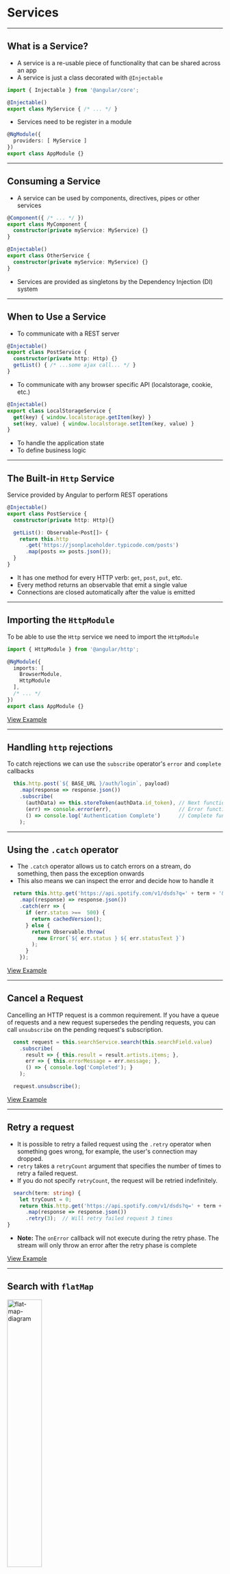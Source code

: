 # Services

---

## What is a Service?

- A service is a re-usable piece of functionality that can be shared across an app
- A service is just a class decorated with `@Injectable`

```ts
import { Injectable } from '@angular/core';

@Injectable()
export class MyService { /* ... */ }
```

- Services need to be register in a module

```ts
@NgModule({
  providers: [ MyService ]
})
export class AppModule {}
```

---

## Consuming a Service

- A service can be used by components, directives, pipes or other services

```ts
@Component({ /* ... */ })
export class MyComponent {
  constructor(private myService: MyService) {}
}
```

```ts
@Injectable()
export class OtherService {
  constructor(private myService: MyService) {}
}
```

- Services are provided as singletons by the Dependency Injection (DI) system

---

## When to Use a Service

- To communicate with a REST server

```ts
@Injectable()
export class PostService {
  constructor(private http: Http) {}
  getList() { /* ...some ajax call... */ }
}
```

- To communicate with any browser specific API (localstorage, cookie, etc.)

```ts
@Injectable()
export class LocalStorageService {
  get(key) { window.localstorage.getItem(key) }
  set(key, value) { window.localstorage.setItem(key, value) }
}
```

- To handle the application state
- To define business logic

---

## The Built-in `Http` Service

Service provided by Angular to perform REST operations

```ts
@Injectable()
export class PostService {
  constructor(private http: Http){}

  getList(): Observable<Post[]> {
    return this.http
      .get('https://jsonplaceholder.typicode.com/posts')
      .map(posts => posts.json());
  }
}
```

- It has one method for every HTTP verb: `get`, `post`, `put`, etc.
- Every method returns an observable that emit a single value
- Connections are closed automatically after the value is emitted

---

## Importing the `HttpModule`

To be able to use the `Http` service we need to import the `HttpModule`

```ts
import { HttpModule } from '@angular/http';

@NgModule({
  imports: [
    BrowserModule,
    HttpModule
  ],
  /* ... */
})
export class AppModule {}
```

[View Example](https://plnkr.co/edit/E9xJ9nUGxOQ66AbOmGXL?p=preview)

---

## Handling `http` rejections

To catch rejections we can use the `subscribe` operator's `error` and `complete` callbacks

```ts
  this.http.post(`${ BASE_URL }/auth/login`, payload)
    .map(response => response.json())
    .subscribe(
      (authData) => this.storeToken(authData.id_token), // Next function
      (err) => console.error(err),                      // Error function
      () => console.log('Authentication Complete')      // Complete function
    );
```

---

## Using the `.catch` operator

- The `.catch` operator allows us to catch errors on a stream, do something, then pass the exception onwards
- This also means we can inspect the error and decide how to handle it

```ts
  return this.http.get('https://api.spotify.com/v1/dsds?q=' + term + '&type=artist')
    .map((response) => response.json())
    .catch(err => {
      if (err.status >==  500) {
        return cachedVersion();
      } else {
        return Observable.throw(
          new Error(`${ err.status } ${ err.statusText }`)
        );
      }
    });
```
[View Example](http://plnkr.co/edit/3lCaeI?p=preview)

---

## Cancel a Request

Cancelling an HTTP request is a common requirement. If you have a queue of requests and a new
request supersedes the pending requests, you can call `unsubscribe` on the pending request's subscription.

```ts
  const request = this.searchService.search(this.searchField.value)
    .subscribe(
      result => { this.result = result.artists.items; },
      err => { this.errorMessage = err.message; },
      () => { console.log('Completed'); }
    );

  request.unsubscribe();
```
[View Example](http://plnkr.co/edit/XQL8v9?p=preview)

---

## Retry a request

- It is possible to retry a failed request using the `.retry` operator when something goes wrong, for example, the user's connection may dropped.
- `retry` takes a `retryCount` argument that specifies the number of times to retry a failed request.
- If you do not specify `retryCount`, the request will be retried indefinitely.

```ts
  search(term: string) {
    let tryCount = 0;
    return this.http.get('https://api.spotify.com/v1/dsds?q=' + term + '&type=artist')
      .map(response => response.json())
      .retry(3);  // Will retry failed request 3 times
}
```
- **Note:** The `onError` callback will not execute during the retry phase. The stream will only throw an error after the retry phase is complete

[View Example](http://plnkr.co/edit/zSAWwV?p=preview)

---

## Search with `flatMap`

<img src="content/images/flat-map.png" alt="flat-map-diagram" width="40%" />

[View Example](http://plnkr.co/edit/L6CLXo?p=preview)

---

## Search with `switchMap`

<img src="content/images/switch-map.png" alt="flat-map-diagram" width="40%" />

[View Example](http://plnkr.co/edit/FYLTcx?p=preview)

---

## Converting requests into promises

Using `toPromise()`, we can convert observables returned from Angular's http into promises

```ts
  search(term: string) {
    return this.http
      .get(`https://api.spotify.com/v1/search?q=${term}&type=artist`)
      .map((response) => response.json())
      .toPromise();
  }
```
It could then be consumed as a regular promise

```ts
  search(someSearchString)
    .then((result) => {
      this.result = result.artists.items;
    })
    .catch((error) => console.error(error));
```

**Note:** Once converted into a promise you will lose the ability to cancel the request and chain RxJs operators

---
